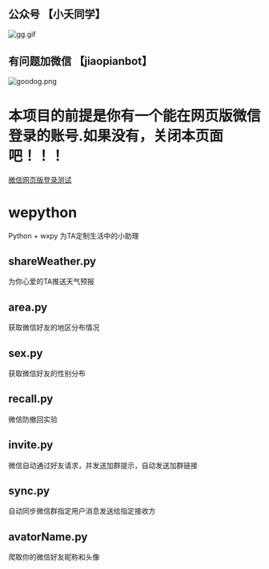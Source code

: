 
## 公众号 【小夭同学】
![gg.gif](http://blogimg.lieme.cn/FsaWonzTLc3IJVZgYDrjHdVEj3HR)

## 有问题加微信 【jiaopianbot】
![goodog.png](http://blogimg.lieme.cn/FthzD1OheHpf4ApF72ReM54RPOND)

# 本项目的前提是你有一个能在网页版微信登录的账号.如果没有，关闭本页面吧！！！

[微信网页版登录测试](https://wx.qq.com/)

# wepython
Python + wxpy 为TA定制生活中的小助理

## shareWeather.py

为你心爱的TA推送天气预报

## area.py

获取微信好友的地区分布情况

## sex.py

获取微信好友的性别分布


## recall.py

微信防撤回实验

## invite.py

微信自动通过好友请求，并发送加群提示，自动发送加群链接

## sync.py

自动同步微信群指定用户消息发送给指定接收方

## avatorName.py

爬取你的微信好友昵称和头像


